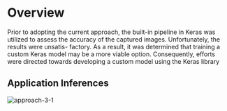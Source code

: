 # Overview

Prior to adopting the current approach, the built-in pipeline in Keras was utilized to
assess the accuracy of the captured images. Unfortunately, the results were unsatis-
factory. As a result, it was determined that training a custom Keras model may be a
more viable option. Consequently, efforts were directed towards developing a custom
model using the Keras library

## Application Inferences

![approach-3-1](https://user-images.githubusercontent.com/100582448/228066332-85266c1c-3e31-4002-b557-37c6f5ed9fba.jpg)
